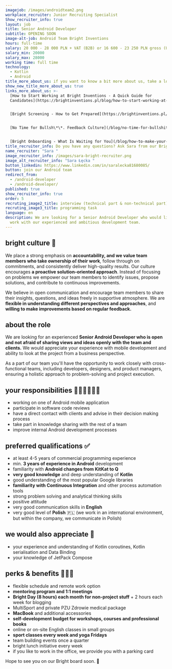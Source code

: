 ```yaml
---
imagejob: /images/androidteam2.png
workplace_recruiter: Junior Recruiting Specialist
Show_recruiter_info: true
layout: job
title: Senior Android Developer
subtitle: OPENING SOON
image-alt-job: Android Team Bright Inventions
hours: full-time
salary: 20 000 - 28 000 PLN + VAT (B2B) or 16 600 - 23 250 PLN gross (UoP)
salary_min: 20000
salary_max: 28000
working time: full time
technology:
  - Kotlin
  - Android
title_more_about_us: if you want to know a bit more about us, take a look below 🙋🏻‍♀️🙋🏻‍♂️
show_new_title_more_about_us: true
links_more_about_us: >-
  [How to Start Working at Bright Inventions - A Quick Guide for
  Candidates](https://brightinventions.pl/blog/how-to-start-working-at-bright-inventions-a-quick-guide-for-candidates/)


  [Bright Screening - How to Get Prepared](https://brightinventions.pl/blog/recruitment-screening-what-is-it-for/) 


  [No Time for Bullsh\*\*. Feedback Culture](/blog/no-time-for-bullshit-feedback-culture/)


  [Bright Onboarding - What Is Waiting for You](/blog/how-to-make-your-onboarding-bright)
title_recruiter_info: Do you have any questions? Ask Sara from our Bright team!
name_recruiter: "Sara "
image_recruiter_info: /images/sara-bright-recruiter.png
image_alt_recruiter_info: "Sara Łęcka "
button_linkedin: https://www.linkedin.com/in/saralecka81680085/
button: join our Android team
redirect_from:
  - /android-developer
  - /android-developer/
published: true
show_recruiter_info: true
order: 5
recruting_image2_title: interview (technical part & non-technical part)
recruting_image3_title: programming task
language: en
description: We are looking for a Senior Android Developer who would like to
  work with our experienced and ambitious development team.
---
```

## bright culture 🧡

We place a strong emphasis on **accountability, and we value team members who take ownership of their work**, follow through on commitments, and consistently deliver high-quality results. Our culture encourages **a proactive solution-oriented approach**. Instead of focusing on problems we empower our team members to identify issues, propose solutions, and contribute to continuous improvements. 

We believe in open communication and encourage team members to share their insights, questions, and ideas freely in supportive atmosphere. We are **flexible in understanding different perspectives and approaches**, and **willing to make improvements based on regular feedback.**

## about the role

We are looking for an experienced **Senior Android Developer who is open and not afraid of sharing views and ideas openly with the team and clients.** We would appreciate your experience with mobile development and ability to look at the project from a business perspective. 

As a part of our team you'll have the opportunity to work closely with cross-functional teams, including developers, designers, and product managers, ensuring a holistic approach to problem-solving and project execution.

## your responsibilities 🧑🏻‍💻👩🏻‍💻

* working on one of Android mobile application 
* participate in software code reviews
* have a direct contact with clients and advise in their decision making process
* take part in knowledge sharing with the rest of a team
* improve internal Android development processes 

## preferred qualifications ✅

* at least 4-5 years of commercial programming experience
* min. **3 years of experience in Android** development 
* familiarity with **Android changes from KitKat to Q**
* **very good knowledge** and deep understanding of **Kotlin**
* good understanding of the most popular Google libraries
* **familiarity with Continuous Integration** and other process automation tools
* strong problem solving and analytical thinking skills
* positive attitude
* very good communication skills in **English** 
* very good level of **Polish** 🇵🇱 (we work in an international environment, but within the company, we communicate in Polish)

## we would also appreciate 🙌

* your experience and understanding of Kotlin coroutines, Kotlin serialisation and Data Binding
* your knowledge of JetPack Compose 

## perks & benefits 🚀🚀🚀

* flexible schedule and remote work option 
* **mentoring program and 1:1 meetings**
* **Bright Day (8 hours) each month for non-project stuff** + 2 hours each week for blogging 
* MultiSport and private PZU Zdrowie medical package
* **MacBook** and additional accessories 
* **self-development budget for workshops, courses and professional books**
* online or on-site English classes in small groups
* **sport classes every week and yoga Fridays**
* team building events once a quarter
* bright lunch initiative every week 
* if you like to work in the office, we provide you with a parking card

Hope to see you on our Bright board soon.  🧡